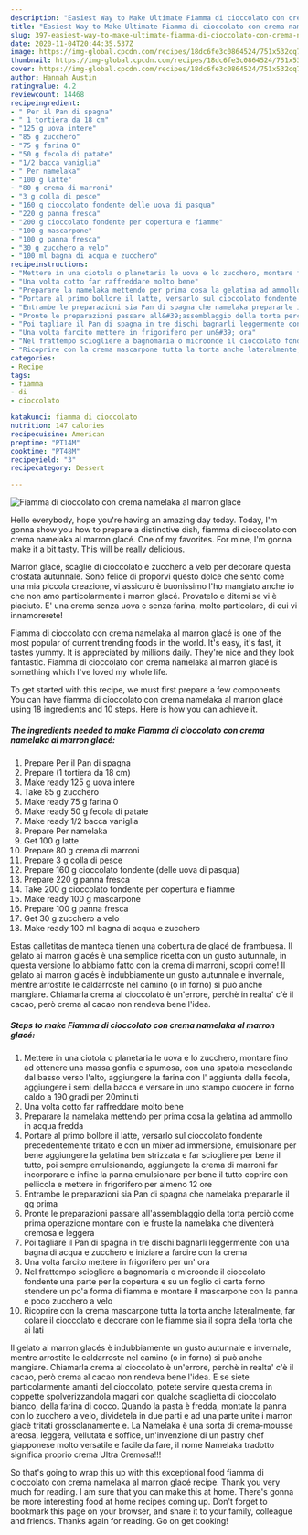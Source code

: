 ```yaml
---
description: "Easiest Way to Make Ultimate Fiamma di cioccolato con crema namelaka al marron glacé"
title: "Easiest Way to Make Ultimate Fiamma di cioccolato con crema namelaka al marron glacé"
slug: 397-easiest-way-to-make-ultimate-fiamma-di-cioccolato-con-crema-namelaka-al-marron-glace
date: 2020-11-04T20:44:35.537Z
image: https://img-global.cpcdn.com/recipes/18dc6fe3c0864524/751x532cq70/fiamma-di-cioccolato-con-crema-namelaka-al-marron-glace-recipe-main-photo.jpg
thumbnail: https://img-global.cpcdn.com/recipes/18dc6fe3c0864524/751x532cq70/fiamma-di-cioccolato-con-crema-namelaka-al-marron-glace-recipe-main-photo.jpg
cover: https://img-global.cpcdn.com/recipes/18dc6fe3c0864524/751x532cq70/fiamma-di-cioccolato-con-crema-namelaka-al-marron-glace-recipe-main-photo.jpg
author: Hannah Austin
ratingvalue: 4.2
reviewcount: 14468
recipeingredient:
- " Per il Pan di spagna"
- " 1 tortiera da 18 cm"
- "125 g uova intere"
- "85 g zucchero"
- "75 g farina 0"
- "50 g fecola di patate"
- "1/2 bacca vaniglia"
- " Per namelaka"
- "100 g latte"
- "80 g crema di marroni"
- "3 g colla di pesce"
- "160 g cioccolato fondente delle uova di pasqua"
- "220 g panna fresca"
- "200 g cioccolato fondente per copertura e fiamme"
- "100 g mascarpone"
- "100 g panna fresca"
- "30 g zucchero a velo"
- "100 ml bagna di acqua e zucchero"
recipeinstructions:
- "Mettere in una ciotola o planetaria le uova e lo zucchero, montare fino ad ottenere una massa gonfia e spumosa, con una spatola mescolando dal basso verso l&#39;alto, aggiungere la farina con l&#39; aggiunta della fecola, aggiungere i semi della bacca e versare in uno stampo cuocere in forno caldo a 190 gradi per 20minuti"
- "Una volta cotto far raffreddare molto bene"
- "Preparare la namelaka mettendo per prima cosa la gelatina ad ammollo in acqua fredda"
- "Portare al primo bollore il latte, versarlo sul cioccolato fondente precedentemente tritato e con un mixer ad immersione, emulsionare per bene aggiungere la gelatina ben strizzata e far sciogliere per bene il tutto, poi sempre emulsionando, aggiungete la crema di marroni far incorporare e infine la panna emulsionare per bene il tutto coprire con pellicola e mettere in frigorifero per almeno 12 ore"
- "Entrambe le preparazioni sia Pan di spagna che namelaka prepararle il gg prima"
- "Pronte le preparazioni passare all&#39;assemblaggio della torta perciò come prima operazione montare con le fruste la namelaka che diventerà cremosa e leggera"
- "Poi tagliare il Pan di spagna in tre dischi bagnarli leggermente con una bagna di acqua e zucchero e iniziare a farcire con la crema"
- "Una volta farcito mettere in frigorifero per un&#39; ora"
- "Nel frattempo sciogliere a bagnomaria o microonde il cioccolato fondente una parte per la copertura e su un foglio di carta forno stendere un po&#39;a forma di fiamma e montare il mascarpone con la panna e poco zucchero a velo"
- "Ricoprire con la crema mascarpone tutta la torta anche lateralmente, far colare il cioccolato e decorare con le fiamme sia il sopra della torta che ai lati"
categories:
- Recipe
tags:
- fiamma
- di
- cioccolato

katakunci: fiamma di cioccolato 
nutrition: 147 calories
recipecuisine: American
preptime: "PT14M"
cooktime: "PT48M"
recipeyield: "3"
recipecategory: Dessert

---
```



![Fiamma di cioccolato con crema namelaka al marron glacé](https://img-global.cpcdn.com/recipes/18dc6fe3c0864524/751x532cq70/fiamma-di-cioccolato-con-crema-namelaka-al-marron-glace-recipe-main-photo.jpg)

Hello everybody, hope you're having an amazing day today. Today, I'm gonna show you how to prepare a distinctive dish, fiamma di cioccolato con crema namelaka al marron glacé. One of my favorites. For mine, I'm gonna make it a bit tasty. This will be really delicious.

Marron glacé, scaglie di cioccolato e zucchero a velo per decorare questa crostata autunnale. Sono felice di proporvi questo dolce che sento come una mia piccola creazione, vi assicuro è buonissimo l&#39;ho mangiato anche io che non amo particolarmente i marron glacé. Provatelo e ditemi se vi è piaciuto. E&#39; una crema senza uova e senza farina, molto particolare, di cui vi innamorerete!

Fiamma di cioccolato con crema namelaka al marron glacé is one of the most popular of current trending foods in the world. It's easy, it's fast, it tastes yummy. It is appreciated by millions daily. They're nice and they look fantastic. Fiamma di cioccolato con crema namelaka al marron glacé is something which I've loved my whole life.


To get started with this recipe, we must first prepare a few components. You can have fiamma di cioccolato con crema namelaka al marron glacé using 18 ingredients and 10 steps. Here is how you can achieve it.

<!--inarticleads1-->

##### The ingredients needed to make Fiamma di cioccolato con crema namelaka al marron glacé:

1. Prepare  Per il Pan di spagna
1. Prepare  (1 tortiera da 18 cm)
1. Make ready 125 g uova intere
1. Take 85 g zucchero
1. Make ready 75 g farina 0
1. Make ready 50 g fecola di patate
1. Make ready 1/2 bacca vaniglia
1. Prepare  Per namelaka
1. Get 100 g latte
1. Prepare 80 g crema di marroni
1. Prepare 3 g colla di pesce
1. Prepare 160 g cioccolato fondente (delle uova di pasqua)
1. Prepare 220 g panna fresca
1. Take 200 g cioccolato fondente per copertura e fiamme
1. Make ready 100 g mascarpone
1. Prepare 100 g panna fresca
1. Get 30 g zucchero a velo
1. Make ready 100 ml bagna di acqua e zucchero


Estas galletitas de manteca tienen una cobertura de glacé de frambuesa. Il gelato ai marron glacés è una semplice ricetta con un gusto autunnale, in questa versione lo abbiamo fatto con la crema di marroni, scopri come! Il gelato ai marron glacés è indubbiamente un gusto autunnale e invernale, mentre arrostite le caldarroste nel camino (o in forno) si può anche mangiare. Chiamarla crema al cioccolato è un&#39;errore, perchè in realta&#39; c&#39;è il cacao, però crema al cacao non rendeva bene l&#39;idea. 

<!--inarticleads2-->

##### Steps to make Fiamma di cioccolato con crema namelaka al marron glacé:

1. Mettere in una ciotola o planetaria le uova e lo zucchero, montare fino ad ottenere una massa gonfia e spumosa, con una spatola mescolando dal basso verso l&#39;alto, aggiungere la farina con l&#39; aggiunta della fecola, aggiungere i semi della bacca e versare in uno stampo cuocere in forno caldo a 190 gradi per 20minuti
1. Una volta cotto far raffreddare molto bene
1. Preparare la namelaka mettendo per prima cosa la gelatina ad ammollo in acqua fredda
1. Portare al primo bollore il latte, versarlo sul cioccolato fondente precedentemente tritato e con un mixer ad immersione, emulsionare per bene aggiungere la gelatina ben strizzata e far sciogliere per bene il tutto, poi sempre emulsionando, aggiungete la crema di marroni far incorporare e infine la panna emulsionare per bene il tutto coprire con pellicola e mettere in frigorifero per almeno 12 ore
1. Entrambe le preparazioni sia Pan di spagna che namelaka prepararle il gg prima
1. Pronte le preparazioni passare all&#39;assemblaggio della torta perciò come prima operazione montare con le fruste la namelaka che diventerà cremosa e leggera
1. Poi tagliare il Pan di spagna in tre dischi bagnarli leggermente con una bagna di acqua e zucchero e iniziare a farcire con la crema
1. Una volta farcito mettere in frigorifero per un&#39; ora
1. Nel frattempo sciogliere a bagnomaria o microonde il cioccolato fondente una parte per la copertura e su un foglio di carta forno stendere un po&#39;a forma di fiamma e montare il mascarpone con la panna e poco zucchero a velo
1. Ricoprire con la crema mascarpone tutta la torta anche lateralmente, far colare il cioccolato e decorare con le fiamme sia il sopra della torta che ai lati


Il gelato ai marron glacés è indubbiamente un gusto autunnale e invernale, mentre arrostite le caldarroste nel camino (o in forno) si può anche mangiare. Chiamarla crema al cioccolato è un&#39;errore, perchè in realta&#39; c&#39;è il cacao, però crema al cacao non rendeva bene l&#39;idea. E se siete particolarmente amanti del cioccolato, potete servire questa crema in coppette spolverizzandola magari con qualche scaglietta di cioccolato bianco, della farina di cocco. Quando la pasta è fredda, montate la panna con lo zucchero a velo, dividetela in due parti e ad una parte unite i marron glacè tritati grossolanamente e. La Namelaka è una sorta di crema-mousse areosa, leggera, vellutata e soffice, un&#39;invenzione di un pastry chef giapponese molto versatile e facile da fare, il nome Namelaka tradotto significa proprio crema Ultra Cremosa!!! 

So that's going to wrap this up with this exceptional food fiamma di cioccolato con crema namelaka al marron glacé recipe. Thank you very much for reading. I am sure that you can make this at home. There's gonna be more interesting food at home recipes coming up. Don't forget to bookmark this page on your browser, and share it to your family, colleague and friends. Thanks again for reading. Go on get cooking!

